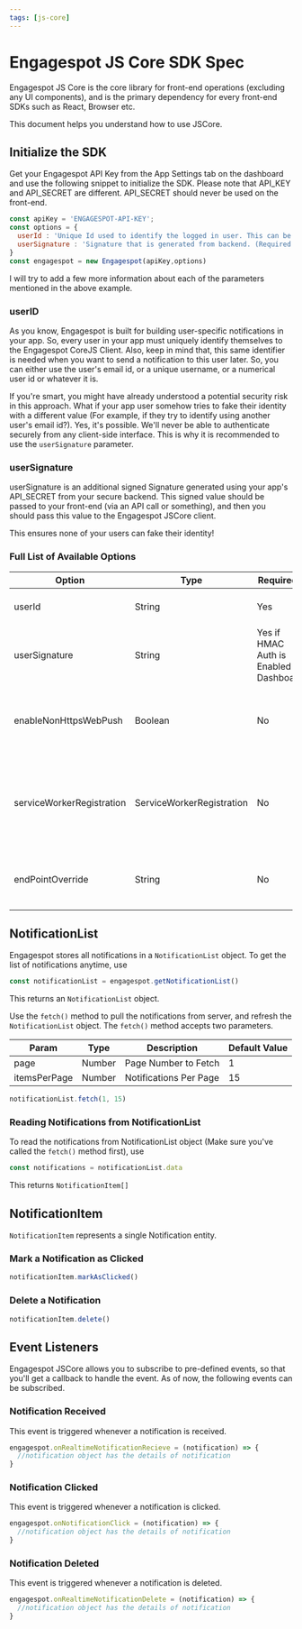 ```yaml
---
tags: [js-core]
---
```


# Engagespot JS Core SDK Spec

Engagespot JS Core is the core library for front-end operations (excluding any UI components), and is the primary dependency for every front-end SDKs such as React, Browser etc.

This document helps you understand how to use JSCore.

## Initialize the SDK
Get your Engagespot API Key from the App Settings tab on the dashboard and use the following snippet to initialize the SDK.
Please note that API_KEY and API_SECRET are different. API_SECRET should never be used on the front-end.

```javascript
const apiKey = 'ENGAGESPOT-API-KEY';
const options = {
  userId : 'Unique Id used to identify the logged in user. This can be the user\'s email, username, numerical id or anything!',
  userSignature : 'Signature that is generated from backend. (Required only for apps that has signature verification turned on)',
}
const engagespot = new Engagespot(apiKey,options)
```

I will try to add a few more information about each of the parameters mentioned in the above example.

### userID
As you know, Engagespot is built for building user-specific notifications in your app. So, every user in your app must uniquely identify themselves to the Engagespot CoreJS Client. Also, keep in mind that, this same identifier is needed when you want to send a notification to this user later. So, you can either use the user's email id, or a unique username, or a numerical user id or whatever it is.

If you're smart, you might have already understood a potential security risk in this approach. What if your app user somehow tries to fake their identity with a different value (For example, if they try to identify using another user's email id?). Yes, it's possible. We'll never be able to authenticate securely from any client-side interface. This is why it is recommended to use the `userSignature` parameter.

### userSignature
userSignature is an additional signed Signature generated using your app's API_SECRET from your secure backend. This signed value should be passed to your front-end (via an API call or something), and then you should pass this value to the Engagespot JSCore client.

This ensures none of your users can fake their identity!

### Full List of Available Options

|   Option  | Type   | Required?   | Description | Example |
| -------- | ----   | ----------- | ----------- | ------- |
| userId   | String | Yes | Unique id to identify your app user | abcd@example.com |
| userSignature | String | Yes if HMAC Auth is Enabled in Dashboard | Added Security Signature | 4bJshlAop96gbrlGq2Cxlp= |
| enableNonHttpsWebPush | Boolean | No | Enable WebPush Notification for non HTTPS browsers | |
| serviceWorkerRegistration | ServiceWorkerRegistration | No | If your website already have a serviceWorker registered, just pass that variable | |
| endPointOverride | String | No | Can be used for internal testing, to ovveride API Base URL | https://localhost/api/v2 |


## NotificationList
Engagespot stores all notifications in a `NotificationList` object. 
To get the list of notifications anytime, use

```javascript
const notificationList = engagespot.getNotificationList()
```
This returns an `NotificationList` object.

Use the `fetch()` method to pull the notifications from server, and refresh the `NotificationList` object.
The `fetch()` method accepts two parameters.

| Param | Type | Description | Default Value |
| ----- | ---- | ----------- | ------------- |
| page  | Number | Page Number to Fetch | 1 |
| itemsPerPage | Number | Notifications Per Page | 15 |

```javascript
notificationList.fetch(1, 15)
```

### Reading Notifications from NotificationList
To read the notifications from NotificationList object (Make sure you've called the `fetch()` method first), use

```javascript
const notifications = notificationList.data
```
This returns `NotificationItem[]`

## NotificationItem

`NotificationItem` represents a single Notification entity.

### Mark a Notification as Clicked

```javascript
notificationItem.markAsClicked()
```

### Delete a Notification

```javascript
notificationItem.delete()
```

## Event Listeners

Engagespot JSCore allows you to subscribe to pre-defined events, so that you'll get a callback to handle the event.
As of now, the following events can be subscribed.

### Notification Received
This event is triggered whenever a notification is received.

```javascript
engagespot.onRealtimeNotificationRecieve = (notification) => {
  //notification object has the details of notification
}
```

### Notification Clicked
This event is triggered whenever a notification is clicked.

```javascript
engagespot.onNotificationClick = (notification) => {
  //notification object has the details of notification
}
```

### Notification Deleted
This event is triggered whenever a notification is deleted.

```javascript
engagespot.onRealtimeNotificationDelete = (notification) => {
  //notification object has the details of notification
}
```

